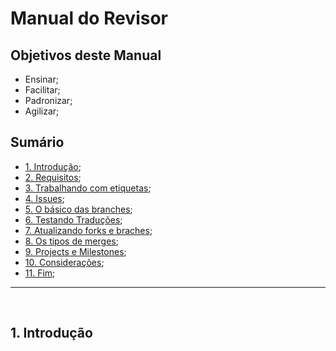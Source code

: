 # Manual do Revisor

## Objetivos deste Manual

- Ensinar;
- Facilitar;
- Padronizar;
- Agilizar;

## Sumário

- [1. Introdução](#1-introdução);
- [2. Requisitos](#2-requisitos);
- [3. Trabalhando com etiquetas](#3-como-contribuir);
- [4. Issues](#4-issues);
- [5. O básico das branches](#5-o-básico-das-branches);
- [6. Testando Traduções](#6-testando-traduções);
- [7. Atualizando forks e braches](#7-atualizando-forks-e-braches);
- [8. Os tipos de merges](#8-os-tipos-de-merges);
- [9. Projects e Milestones](#9-projects-e-milestones);
- [10. Considerações](#10-considerações);
- [11. Fim](#11-fim);

-------
<br>

## 1. Introdução

<br>